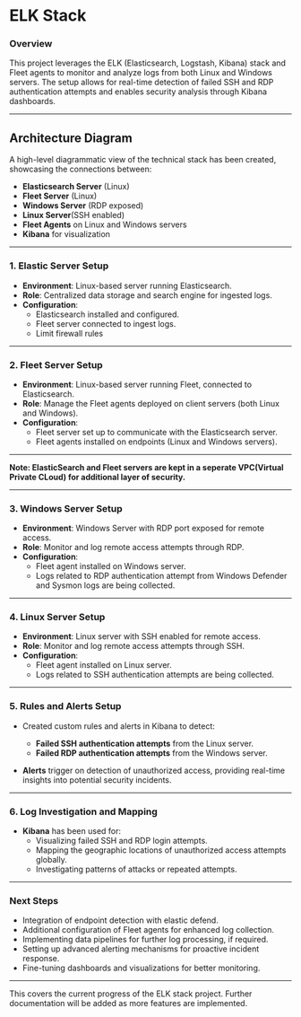 
# **ELK Stack**

### **Overview**

This project leverages the ELK (Elasticsearch, Logstash, Kibana) stack and Fleet agents to monitor and analyze logs from both Linux and Windows servers. The setup allows for real-time detection of failed SSH and RDP authentication attempts and enables security analysis through Kibana dashboards.

---

## **Architecture Diagram**

A high-level diagrammatic view of the technical stack has been created, showcasing the connections between:

- **Elasticsearch Server** (Linux)
- **Fleet Server** (Linux)
- **Windows Server** (RDP exposed)
- **Linux Server**(SSH enabled)
- **Fleet Agents** on Linux and Windows servers
- **Kibana** for visualization

---

### **1. Elastic Server Setup**

- **Environment**: Linux-based server running Elasticsearch.
- **Role**: Centralized data storage and search engine for ingested logs.
- **Configuration**: 
  - Elasticsearch installed and configured.
  - Fleet server connected to ingest logs.
  - Limit firewall rules

---

### **2. Fleet Server Setup**

- **Environment**: Linux-based server running Fleet, connected to Elasticsearch.
- **Role**: Manage the Fleet agents deployed on client servers (both Linux and Windows).
- **Configuration**: 
  - Fleet server set up to communicate with the Elasticsearch server.
  - Fleet agents installed on endpoints (Linux and Windows servers).

---

**Note: ElasticSearch and Fleet servers are kept in a seperate VPC(Virtual Private CLoud) for additional layer of security.**

---

### **3. Windows Server Setup**

- **Environment**: Windows Server with RDP port exposed for remote access.
- **Role**: Monitor and log remote access attempts through RDP.
- **Configuration**: 
  - Fleet agent installed on Windows server.
  - Logs related to RDP authentication attempt from Windows Defender and Sysmon logs are being collected.

---

### **4. Linux Server Setup**

- **Environment**: Linux server with SSH enabled for remote access.
- **Role**: Monitor and log remote access attempts through SSH.
- **Configuration**: 
  - Fleet agent installed on Linux server.
  - Logs related to SSH authentication attempts are being collected.

---

### **5. Rules and Alerts Setup**

- Created custom rules and alerts in Kibana to detect:
  - **Failed SSH authentication attempts** from the Linux server.
  - **Failed RDP authentication attempts** from the Windows server.

- **Alerts** trigger on detection of unauthorized access, providing real-time insights into potential security incidents.

---

### **6. Log Investigation and Mapping**

- **Kibana** has been used for:
  - Visualizing failed SSH and RDP login attempts.
  - Mapping the geographic locations of unauthorized access attempts globally.
  - Investigating patterns of attacks or repeated attempts.

---

### **Next Steps**

- Integration of endpoint detection with elastic defend.
- Additional configuration of Fleet agents for enhanced log collection.
- Implementing data pipelines for further log processing, if required.
- Setting up advanced alerting mechanisms for proactive incident response.
- Fine-tuning dashboards and visualizations for better monitoring.

---

This covers the current progress of the ELK stack project. Further documentation will be added as more features are implemented.
